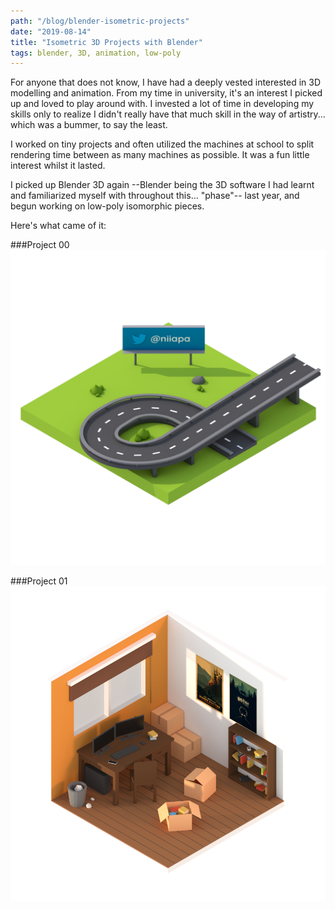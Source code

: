 ```yaml
---
path: "/blog/blender-isometric-projects"
date: "2019-08-14"
title: "Isometric 3D Projects with Blender"
tags: blender, 3D, animation, low-poly
---
```


For anyone that does not know, I have had a deeply vested interested in 3D modelling and animation. From my time in university, it's an interest I picked up and loved to play around with. I invested a lot of time in developing my skills only to realize I didn't really have that much skill in the way of artistry... which was a bummer, to say the least.


I worked on tiny projects and often utilized the machines at school to split rendering time between as many machines as possible. It was a fun little interest whilst it lasted. 


I picked up Blender 3D again --Blender being the 3D software I had learnt and familiarized myself with throughout this... "phase"-- last year, and begun working on low-poly isomorphic pieces. 

Here's what came of it:



###Project 00
![Project 00](./../images/blender/isometric/project-00.png)


###Project 01
![Project 01](./../images/blender/isometric/project-01.png)